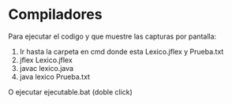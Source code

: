 # Compiladores

Para ejecutar el codigo y que muestre las capturas por pantalla:

1. Ir hasta la carpeta en cmd donde esta Lexico.jflex y Prueba.txt
2. jflex Lexico.jflex
3. javac lexico.java
4. java lexico Prueba.txt

O ejecutar ejecutable.bat (doble click)
